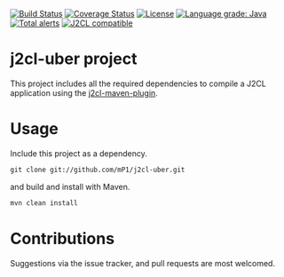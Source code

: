 [![Build Status](https://travis-ci.com/mP1/j2cl-uber.svg?branch=master)](https://travis-ci.com/mP1/j2cl-uber.svg.svg?branch=master)
[![Coverage Status](https://coveralls.io/repos/github/mP1/j2cl-uber/badge.svg?branch=master)](https://coveralls.io/github/mP1/j2cl-uber?branch=master)
[![License](https://img.shields.io/badge/License-Apache%202.0-blue.svg)](https://opensource.org/licenses/Apache-2.0)
[![Language grade: Java](https://img.shields.io/lgtm/grade/java/g/mP1/j2cl-uber.svg?logo=lgtm&logoWidth=18)](https://lgtm.com/projects/g/mP1/j2cl-uber/context:java)
[![Total alerts](https://img.shields.io/lgtm/alerts/g/mP1/j2cl-uber.svg?logo=lgtm&logoWidth=18)](https://lgtm.com/projects/g/mP1/j2cl-uber/alerts/)
[![J2CL compatible](https://img.shields.io/badge/J2CL-compatible-brightgreen.svg)](https://github.com/mP1/j2cl-central)



j2cl-uber project
=================

This project includes all the required dependencies to compile a J2CL application using the [j2cl-maven-plugin](http://github.com/mP1/j2cl-maven-plugin.git).



# Usage

Include this project as a dependency.

```xml
git clone git://github.com/mP1/j2cl-uber.git
```

and build and install with Maven.

```bash
mvn clean install
```


# Contributions

Suggestions via the issue tracker, and pull requests are most welcomed.

